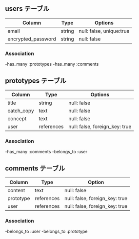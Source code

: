 
## users テーブル
| Column             | Type       | Options                  |
| -------------------| ---------- | -------------------------|
| email              | string     | null: false, unique:true |
| encrypted_password | string     | null: false              |

### Association

-has_many :prototypes
-has_many :comments

## prototypes テーブル
| Column     | Type        | Options                         |
| -----------| ------------|---------------------------------|
| title      | string      | null: false                     |
| catch_copy | text        | null: false                     |
| concept    | text        | null: false                     |
| user       | references  | null: false, foreign_key: true  |

### Association
-has_many :comments
-belongs_to :user

## comments テーブル
| Column    | Type         | Option                          |
| ----------| -------------| --------------------------------|
| content   | text         | null: false                     |
| prototype | references   | null: false, foreign_key: true  |
| user      | references   | null: false, foreign_key: true  |

### Association
-belongs_to :user
-belongs_to :prototype

